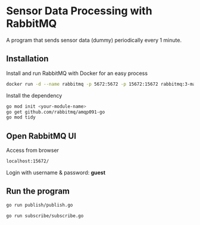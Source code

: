 # Sensor Data Processing with RabbitMQ

A program that sends sensor data (dummy) periodically every 1 minute.

## Installation

Install and run RabbitMQ with Docker for an easy process

```bash
docker run -d --name rabbitmq -p 5672:5672 -p 15672:15672 rabbitmq:3-management
```

Install the dependency

```bash
go mod init <your-module-name>
go get github.com/rabbitmq/amqp091-go
go mod tidy
```

## Open RabbitMQ UI

Access from browser

```bash
localhost:15672/
```

Login with username & password: <b>guest</b>

## Run the program

```bash
go run publish/publish.go
```

```bash
go run subscribe/subscribe.go
```
